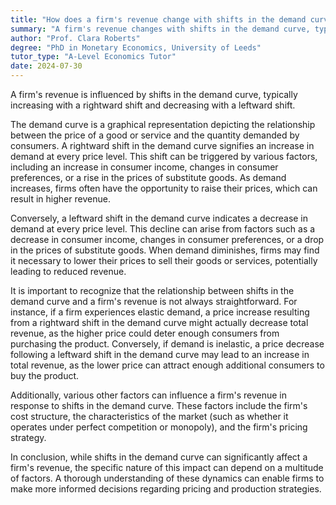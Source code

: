 ```yaml
---
title: "How does a firm's revenue change with shifts in the demand curve?"
summary: "A firm's revenue changes with shifts in the demand curve, typically increasing with a rightward shift and decreasing with a leftward shift."
author: "Prof. Clara Roberts"
degree: "PhD in Monetary Economics, University of Leeds"
tutor_type: "A-Level Economics Tutor"
date: 2024-07-30
---
```


A firm's revenue is influenced by shifts in the demand curve, typically increasing with a rightward shift and decreasing with a leftward shift.

The demand curve is a graphical representation depicting the relationship between the price of a good or service and the quantity demanded by consumers. A rightward shift in the demand curve signifies an increase in demand at every price level. This shift can be triggered by various factors, including an increase in consumer income, changes in consumer preferences, or a rise in the prices of substitute goods. As demand increases, firms often have the opportunity to raise their prices, which can result in higher revenue.

Conversely, a leftward shift in the demand curve indicates a decrease in demand at every price level. This decline can arise from factors such as a decrease in consumer income, changes in consumer preferences, or a drop in the prices of substitute goods. When demand diminishes, firms may find it necessary to lower their prices to sell their goods or services, potentially leading to reduced revenue.

It is important to recognize that the relationship between shifts in the demand curve and a firm's revenue is not always straightforward. For instance, if a firm experiences elastic demand, a price increase resulting from a rightward shift in the demand curve might actually decrease total revenue, as the higher price could deter enough consumers from purchasing the product. Conversely, if demand is inelastic, a price decrease following a leftward shift in the demand curve may lead to an increase in total revenue, as the lower price can attract enough additional consumers to buy the product.

Additionally, various other factors can influence a firm's revenue in response to shifts in the demand curve. These factors include the firm's cost structure, the characteristics of the market (such as whether it operates under perfect competition or monopoly), and the firm's pricing strategy.

In conclusion, while shifts in the demand curve can significantly affect a firm's revenue, the specific nature of this impact can depend on a multitude of factors. A thorough understanding of these dynamics can enable firms to make more informed decisions regarding pricing and production strategies.
    